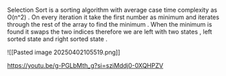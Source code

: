 

Selection Sort is a sorting algorithm with average case time complexity as O(n^2) . On every iteration it take the first number as minimum and iterates through the rest of the array to find the minimum . 
When the minimum is found it swaps the two indices therefore we are left with two states , left sorted state and right sorted state . 




![[Pasted image 20250402105519.png]]

https://youtu.be/g-PGLbMth_g?si=sziMddj0-0XQHPZV

